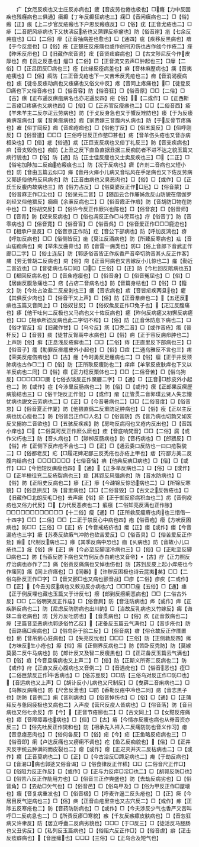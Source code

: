 <!-- { "loadSidebar": true } -->
　　疒【女厄反疾也又士庄反亦病也】疲【音皮劳也倦也极也】□癃【力中反固疾也残癃病也三俱通】瘨癫【丁年反癫狂病也三】痫□【音闲瘨病也二】□【俗】瘢【正】痕【上二步官反疮瘢也下户恩反瘢痕反】□【俗】疣【正音尤疮也二】□痱【二音肥风痱病也下又扶沸反疮也又蒲罪反痱瘤也】防【俗音崖】疽【七余反痈疽也】□□【二俗】瘳【正音抽病差也愈也】□【通四】疵【疾移反黒病也】瘖【于今反痖也】□【俗】疮【正楚庄反疮痍也或作创刑刃伤也古作戗今作疮二】痤【昨禾反疖也】□【旧藏作痃音贤】痃【音贤痃癖病也】□【古文陟尼反今作皮厚也】痴【云之反愚也】癅□【二俗】□【正音流又去声□肿起也三】□癴【二俗】□【正吕团反□病也三】痊【此縁反痊病差也】痳【音林痳歴病也】痍【音夷疮痍也】□【俗】瘑防【三正音戈疮也下一又苦禾反秃疮也三】痟【音消渴瘦病也】痋【徒冬反痋动病也又痋痛也又俗文中反】疼【音同上疼痛也】□【徒登反□痛也下又俗音疼也】□【俗音容】防【俗音狂】□【俗音原】□□【二俗】□【古】瘭【正布遥反瘭疽病名也亦疋遥反四】疟【俗】【二或作】□【正西斯二音痠□疼痛也又病也四】□【俗】□【正苏官反瘦瘯也二】□□【二俗音西】瘉【羊朱羊主二反尔疋云劳病也】防【于攴反身急也又于蟹反矬防也】痿【于为反痿黄痹湿病也】癀【音黄疸病也】瘕【家贾嫁三音腹内乆病也】防【于反骨节疼痛也】痽【俗丁囘反】痂【音痂疮痂也】□【俗他丁反】□【俗五奚反】□【俗呼刚反】□【俗音遭】□□□【三俗呼甘反正作憨□甚也】疡【音羊伤头疮也又音亦病相染也】□【俗】疷【俗通】疧【正巨支反病也又俗丁礼反三】防【音支疾病也】疻【音支毁伤也】痴防【上丑之反下直鱼直据丑据三反痴防者不进不达之貌玉篇又病行貌也】□【俗】防【通】防【正士佳反瘦也又士卖反疾也三】□【二正】□【俗宅加陟加二反痂疮瘢痕也三】防【况于反病也】癠【齐剂二音病也又短小也】防【音由玉篇云似□】瘅【音丹火瘅小儿病又音坛风在手足病也又下佐反劳病又郭迻俗他丹反风病也】防【正音由病也又臭恶肉也】□【俗】□【或作】□【正氏壬反腹内故病也三】防【俗力占反】□【俗莫婆反正作□厄】□【俗音蒙】□【俗音麻正作□尘也】□【俗泉元二音】□【随函云合作厜姊危反山防貌在僧伽罗刹经又俗他猥反】癎癎【余亷反病也二】□【俗音霞正作瘕】防【音胡防□物在防中也】□【俗胡交反】□【俗许今反正作廞兴也陈也】□【俗音哀】□【俗音师】□【音青】防【奴来反病也】□【俗也凋反正作□斗旁耳也】疔【俗音丁】防【音零病也】□【俗音寛】□【俗音盲】□【俗音呉】□【俗音爱正作□□□鹿逰也】□【相承户呈反】□【俗音京正作防】疘【音公下部病也】防【呼加反漓也】疨【呼加反病也】□□【俗侧皆反】痝【莫江反酒病也】防【所臻反寒病也】疝【音山疝痂病也】痀【举朱反曲脊也】防【音雷一痈类也】防□【俗上音郎下音武正作廊□二字】□【俗士连反】防【郭迻俗音皆正作疾香严音牵切韵音其乆反正作客】痡【劳无普胡二反病也】疴【俗】疴【正音阿病也又苦嫁反小儿惊也二】瘽【勤近二音近也】□【音徒病也与□同】□□【三俗】□【正】防【今杜回反隂病也五】□【都回反病名也】□【音矦疮瘿也】□【俗音身】□【俗音冤屈也】□【俗】□【居幽反腹急痛也二】痁【占痁二音病名也】防【音篇身枯也】□【俗】□【籀文】防【今处占汝盐二反皮剥也三】癑【音农病也】痎【音皆疟疾两旦也】癯【其俱反少肉也】□【俗音干又上声】□【俗】防【正音羣痹也二】【五还反痹也玉篇又音同上】□【俗奴甘反】□【俗奴矦反正作□兔子也】【疋江反腹痛也】痑【他干吐何二反极也又马病也又十佐反病也】瘥【昨何反病瘥又初懈反病瘥也】□□【相承所迢反病也此二字切不和】□【俗】防【正音休防息下病也二】□【俗才官反】疳【旧藏作甘】□【乌兮反】痜【□秃二音】□【或作音疮】痦【普杯反】□【音昙】痰【徒甘反胷鬲中水病也】□【俗】痈【正于容反痈疖肿也二】上声防【俗】癣【正息浅反疮癣也二】□□【二俗】痔【正直里反下部病也三】□【俗音子】癗【勒罪反痱癗皮外小起也】□【俗】□痖【二通乌雅反不言也三】痏【荣美反疮伤痏也】□【古】瘇【今时勇反足瘇病也二】□【俗】瘿【正于井反颈肺病也古作□二】□【俗】防【正所耿反痩防也二】痒痒【羊掌反皮肤痒也下又以羊反病也二同】□【俗】癝【正力稔反栗体也二】□□【二俗音苦】□【俗乌狗反】□□□□□□黡【七俗衣琰反正作黡餍二字】□【通】□【正音□胗皮外小起也二】防【或作】症【今涉里反肠病也二】防【俗】□【或作】瘰【正郎果反瘰歴病筋结也三】□【俗干矩反正作伛】□【或作】痯【正管贯二音郭璞云贤人失志懐忧病也説文云劳病也二】□【正】□【今音暑病也二】□□【二俗音度】□【俗音怠】□【俗音夏正作厦】防【他猥直僞二反重防足肿病也】□【俗】瘦【正以主反病也忧心瘦也二】防【俗音吕正作□人名】□【俗音防】疓【音乃病也切韵又如亥反又搦妳二音欲也】□【五骇反疾疾】防【房吻反病闷也又疮内反出也】□【音践小痒也】□【二俗莫可反正作麽么麽也】痃【音底响梵音】□□【二俗】腐【或作父朽也三】防【音乆病也】□【陟栁反肠病也】防【音朽病也】□【郎猥反】□【俗】痄【正侧下反痄疮不合也二】□【正】□【通云委口反防也一曰口疮裂貌二】□【俗都老反】疕【□履疋婢疋鄙三反秃疮也亦疮上甲也】痞【符鄙方美二反腹内结病也】□□□□□□□【七俗音恼】痶【他典反痶□病也】□【俗】□【或作】□□【今他短反痶瘦也四】【通】【正多旱反病也二】□【俗】□【或作】□【正羊棰徂兖二反疮裂病也三】痉【其郢反风强病也】防【音水防病也】□【俗】防【正阻史反病也二】瘆【正】瘆【今疎锦反惊恐病也二】□【所锦反寒貌】□【俗息拱反】防【音里病也】□□【二俗音毁】□【古文之反唇疮也】□【旧藏作□北朗反毛□也】去声瘷【俗】瘀【正于御反瘀病积血也二】疠【音例疫疠也又俗力代反】□【力代反恶疾也二】痮瘬【二俗知亮反满也正作胀】□□□□□□□□□□□□【十二俗】瘦【通】□【正所救反瘦瘠也肉也三惜借一十四字】□□【二俗】□□【二正于禁反心中病也四】疱【俗音疱】癈【方吠反困病也】防□□【三俗】□【正】疥【今音戒疮疥也】瘘【正】瘘【或作】瘘【今音漏疮也三字】瘶【苏奏反欬瘷气冲防也欬苦爱反】□【俗音具】□【俗苦爱反正作劾】痸【尺制反病也二】痵【其季反病中恐也】痼【乆病也】防【音故小儿口疮也二】疪【俗】痹【正】痹【今必至反脚湿冷病也三】□【俗】□【正毗至反脚□病也二】防【当葢反防下病也又竹例反赤白痢也又音帝】【古】疗【正力照反疗治病也亦作了二】痛【俗贡反痛病也又悼也伤也】防【苏到反皮上起小痒疮也今作瘙同】瘙【同上疥瘙也】□【同器】【许秽反困极也诗云昆夷矣】□□【二俗乌卧反正作□字】□【音又颤□也又病也颤音战】□疹【二俗】疹疢【二或作】□【正】【今丑刃反病也又敕刃反亦病也六】□□□□痤【五俗】□【通】瘗【正于例反埋也藏也玉篇又于计反七】痨【郎到反痨瘌恶病也】□□【二俗古外反】□□【二俗明笑反正作庙】□【俗音厠】防【音注防病也】疩【或作】瘁【正疾醉反病也二】防【尼虑反防防病也出川韵】□【当故反乳病也又竹嫁反】痗【诲妹二音老病也】防【芳万反吐防也】【音贯病也】□【俗】疚【正音救病也二】痓【玊篇音至恶病也郭迻俗竹乙反】【疋备反玉篇云气满也】□【音步疮也】防【音路痛□疾病也】□【俗鸟卧于脍二反】□【俗音病】瘄【俗仓故反正作厝置也】瘹【音吊瘹心狂病也】□【失亮反忧也】□□□【三俗】防【正侧救反四】疿【方味反生小疮也】瘵【俗】瘵【正侧界反病也二】防【苦卧反秃防】防【莫嫁莫晏二反牛马病也】防【郎计反又及智二反痩黒也】□【正疋备反玉篇云气满也】□【俗】疸【今音旦癀病也又上声二】□【俗】防【正斯义所寄二反病也二】防【或作】疛【正直又反心腹病也又音例二】□【音遇疣也】□【俗音恶也】痊□【二俗巨禁反正作牛舌病也】□【俗苏豆反】□□防【三俗乌对反正作□防□也】【音运病也又上声】□【胡讣反小儿病也又尺制反】□【曳薛二音痢病也二】□【乌懈反病痛也】防【尺舍反泄也】□防【香勒反疮中冷也二同】痣【音志黒子也】防防【音例二】痢【音利病也】□【俗音悼伤也】□【俗】□【通】□【正蒲拜反与惫同疲极也又病也二】入声疫【营尺反疫人皆病也】□【俗音落】防【音目病也又俗七余反】疖【今】【正音节疮廊也二】□【古文同上】□【女黠反疮痛也】瘴【音障瘴毒也病也】□【俗】□【古】瘠【今情亦反痩也病也从脊音资亦反三】□【俗先吐反正作爕和也】防【相承先入祥入二反痛防防也音义作习】瘜【音息瘜恶肉也】□【俗何各反】□【俗】疟【今】疟【正鱼略反疟病也三】□【俗音即】瘌【卢达反痛也又痨瘌不调也】疙【鱼乙反痴貌也】【俗】□【正井灭反字统云肿满闷而皮裂也二】瘪【或作】瘪【正疋灭并灭二反枯病也二】□【或作】瘼【正音莫病也二】□【正】□【今古洽反□蹄足病也二】痷【于劫反病也】□【音渴□病也郭迻又俗音谒】□【俗食律反正作秫】□□【二俗音尺正作□】□【俗阻力反正作反】□【或作】□【正与力反痒□淫□也二】□【胡郭反防□也】□【俗苦八反正作劼用力也】□【俗音三正作奭盛也】防【去劫反病劣也】□【俗音角】□【去劫□欠气也】□【俗音邑】□【俗乌甲及】□【俗为甲反正作□屋壊也】癁【音复病重发也】□【俗音极】□【呼麦许逼二反头疮也】□【正】瘚【今居目反气逆病也三】□【俗】疦【正音血疮里空也又古穴反二】□【或作】瘃【正陟五反寒疮也二】防【音药防防病也】□【或作】□【今夫涉反少气也香严又苦叫呼□二反病息也二】□【所责反瘆□寒貌】瘯【千友反瘯癝皮肤病也】□【音忽狂病又许聿反】防【居立呼盍二反病劣貌也】□□□【于□反三】□【徒活反马胫肠也又丑劣反】□【私列反玉篇病也】□【俗阻六反正作□】□【俗音虐】癖【疋击反痃癖病也】【音歴瘰也】□□□【三俗】□【正乌合及短气也】
